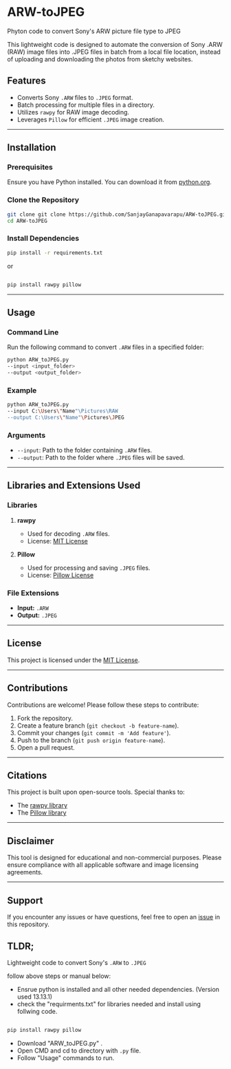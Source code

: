 # ARW-toJPEG
Phyton code to convert Sony's ARW picture file type to JPEG

This lightweight code is designed to automate the conversion of Sony .ARW (RAW) image files into .JPEG files in batch from a local file location, instead of uploading and downloading the photos from sketchy websites.
## Features
- Converts Sony `.ARW` files to `.JPEG` format.
- Batch processing for multiple files in a directory.
- Utilizes `rawpy` for RAW image decoding.
- Leverages `Pillow` for efficient `.JPEG` image creation.

---

## Installation

### Prerequisites
Ensure you have Python installed. You can download it from [python.org](https://www.python.org/).

### Clone the Repository
```bash
git clone git clone https://github.com/SanjayGanapavarapu/ARW-toJPEG.git
cd ARW-toJPEG
```

### Install Dependencies
```bash
pip install -r requirements.txt
```
or 
```bash

pip install rawpy pillow
```
---

## Usage

### Command Line
Run the following command to convert `.ARW` files in a specified folder:

```bash
python ARW_toJPEG.py
--input <input_folder>
--output <output_folder>
```

### Example
```bash
python ARW_toJPEG.py
--input C:\Users\"Name"\Pictures\RAW
--output C:\Users\"Name"\Pictures\JPEG
```

### Arguments
- `--input`: Path to the folder containing `.ARW` files.
- `--output`: Path to the folder where `.JPEG` files will be saved.

---

## Libraries and Extensions Used

### Libraries
1. **rawpy**  
   - Used for decoding `.ARW` files.  
   - License: [MIT License](https://github.com/letmaik/rawpy/blob/main/LICENSE)

2. **Pillow**  
   - Used for processing and saving `.JPEG` files.  
   - License: [Pillow License](https://github.com/python-pillow/Pillow/blob/main/LICENSE)

### File Extensions
- **Input:** `.ARW`
- **Output:** `.JPEG`

---

## License

This project is licensed under the [MIT License](LICENSE).

---

## Contributions
Contributions are welcome! Please follow these steps to contribute:
1. Fork the repository.
2. Create a feature branch (`git checkout -b feature-name`).
3. Commit your changes (`git commit -m 'Add feature'`).
4. Push to the branch (`git push origin feature-name`).
5. Open a pull request.

---

## Citations
This project is built upon open-source tools. Special thanks to:
- The [rawpy library](https://github.com/letmaik/rawpy)
- The [Pillow library](https://python-pillow.org/)

---

## Disclaimer
This tool is designed for educational and non-commercial purposes. Please ensure compliance with all applicable software and image licensing agreements.

---

## Support
If you encounter any issues or have questions, feel free to open an [issue](https://github.com/SanjayGanapavarapu/ARW-toJPEG/issues) in this repository.

## TLDR;
Lightweight code to convert Sony's `.ARW` to `.JPEG`

follow above steps or manual below:

* Ensrue python is installed and all other needed dependencies. (Version used 13.13.1)
* check the "requirments.txt" for libraries needed and install using follwing code.
```bash

pip install rawpy pillow
```
* Download "ARW_toJPEG.py" .
* Open CMD and cd to directory with `.py` file.
* Follow  "Usage" commands to run. 


